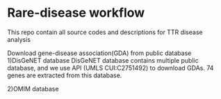 # Rare-disease workflow

This repo contain all source codes and descriptions for TTR disease analysis



Download gene-disease association(GDA) from public database
1)DisGeNET database
   DisGeNET database contains multiple public database, and we use API (UMLS CUI:C2751492) to download GDAs. 74 genes are extracted from this database.

2)OMIM database
